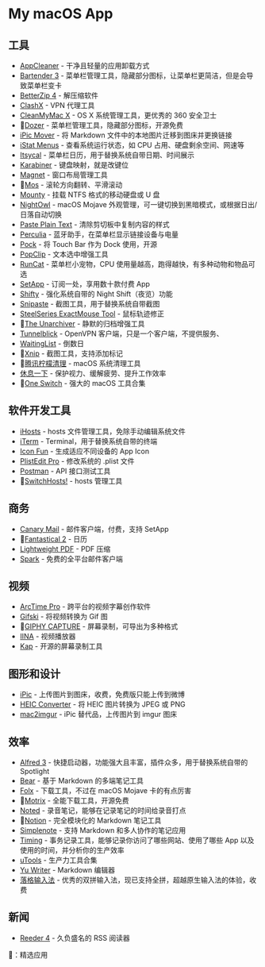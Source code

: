 # My macOS App

## 工具
- [AppCleaner](https://freemacsoft.net/appcleaner/) - 干净且轻量的应用卸载方式
- [Bartender 3](https://www.macbartender.com/) - 菜单栏管理工具，隐藏部分图标，让菜单栏更简洁，但是会导致菜单栏变卡
- [BetterZip 4](https://macitbetter.com/) - 解压缩软件
- [ClashX](https://github.com/yichengchen/clashX/releases) - VPN 代理工具
- [CleanMyMac X](https://macpaw.com/cleanmymac) - OS X 系统管理工具，更优秀的 360 安全卫士
- 🌟[Dozer](https://github.com/DozerMapper/dozer) - 菜单栏管理工具，隐藏部分图标，开源免费
- [iPic Mover](https://itunes.apple.com/cn/app/id1183822957) - 将 Markdown 文件中的本地图片迁移到图床并更换链接
- [iStat Menus](https://bjango.com/mac/istatmenus/) - 查看系统运行状态，如 CPU 占用、硬盘剩余空间、网速等
- [Itsycal](https://www.mowglii.com/itsycal/) - 菜单栏日历，用于替换系统自带日期、时间展示
- [Karabiner](https://pqrs.org/osx/karabiner/) - 键盘映射，就是改键位
- [Magnet](http://magnet.crowdcafe.com/) - 窗口布局管理工具
- 🌟[Mos](https://mos.caldis.me/) - 滚轮方向翻转、平滑滚动
- [Mounty](http://enjoygineering.com/mounty/) - 挂载 NTFS 格式的移动硬盘或 U 盘
- [NightOwl](https://nightowl.kramser.xyz/) - macOS Mojave 外观管理，可一键切换到黑暗模式，或根据日出/日落自动切换
- [Paste Plain Text](https://itunes.apple.com/cn/app/id1407015686) - 清除剪切板中复制内容的样式
- [Perculia](https://itunes.apple.com/cn/app/id1462633284) - 蓝牙助手，在菜单栏显示链接设备与电量
- [Pock](https://github.com/pigigaldi/Pock) - 将 Touch Bar 作为 Dock 使用，开源
- [PopClip](https://pilotmoon.com/popclip/) - 文本选中增强工具
- [RunCat](https://itunes.apple.com/cn/app/id1429033973) - 菜单栏小宠物，CPU 使用量越高，跑得越快，有多种动物和物品可选
- [SetApp](https://setapp.com/) - 订阅一处，享用数十款付费 App
- [Shifty](https://shifty.natethompson.io/en/) - 强化系统自带的 Night Shift（夜览）功能
- [Snipaste](https://www.snipaste.com/) - 截图工具，用于替换系统自带截图
- [SteelSeries ExactMouse Tool](https://cn.steelseries.com/engine) - 鼠标轨迹修正
- 🌟[The Unarchiver](https://theunarchiver.com/) - 静默的归档增强工具
- [Tunnelblick](https://tunnelblick.net/) - OpenVPN 客户端，只是一个客户端，不提供服务、
- [WaitingList](http://www.waitinglist.maxgribov.pro/) - 倒数日
- 🌟[Xnip](https://itunes.apple.com/cn/app/id1221250572) - 截图工具，支持添加标记
- 🌟[腾讯柠檬清理](https://mac.gj.qq.com/) - macOS 系统清理工具
- [休息一下](https://itunes.apple.com/cn/app/id1457158844) - 保护视力、缓解疲劳、提升工作效率
- 🌟[One Switch](https://fireball.studio/oneswitch/) - 强大的 macOS 工具合集

## 软件开发工具
- [iHosts](https://github.com/toolinbox/iHosts) - hosts 文件管理工具，免除手动编辑系统文件
- [iTerm](https://www.iterm2.com/) - Terminal，用于替换系统自带的终端
- [Icon Fun](https://itunes.apple.com/cn/app/id1202847196) - 生成适应不同设备的 App Icon
- [PlistEdit Pro](https://www.fatcatsoftware.com/plisteditpro/) - 修改系统的 .plist 文件
- [Postman](https://www.getpostman.com/) - API 接口测试工具
- 🌟[SwitchHosts!](https://oldj.github.io/SwitchHosts/) - hosts 管理工具

## 商务
- [Canary Mail](https://canarymail.io/) - 邮件客户端，付费，支持 SetApp
- 🌟[Fantastical 2](https://itunes.apple.com/cn/app/id975937182) - 日历
- [Lightweight PDF](https://itunes.apple.com/cn/app/id1450640351) - PDF 压缩
- [Spark](https://sparkmailapp.com/zh) - 免费的全平台邮件客户端

## 视频
- [ArcTime Pro](http://arctime.cn/) - 跨平台的视频字幕创作软件
- [Gifski](https://gif.ski/) - 将视频转换为 Gif 图
- 🌟[GIPHY CAPTURE](https://giphy.com/apps/giphycapture) - 屏幕录制，可导出为多种格式
- [IINA](https://lhc70000.github.io/iina/) - 视频播放器
- [Kap](https://getkap.co/) - 开源的屏幕录制工具

## 图形和设计
- [iPic](https://itunes.apple.com/cn/app/id1101244278) - 上传图片到图床，收费，免费版只能上传到微博
- [HEIC Converter](https://sindresorhus.com/heic-converter) - 将 HEIC 图片转换为 JPEG 或 PNG
- [mac2imgur](https://github.com/mileswd/mac2imgur) - iPic 替代品，上传图片到 imgur 图床

## 效率
- [Alfred 3](https://www.alfredapp.com/) - 快捷启动器，功能强大且丰富，插件众多，用于替换系统自带的 Spotlight
- [Bear](https://bear.app/) - 基于 Markdown 的多端笔记工具
- [Folx](https://mac.eltima.com/download-manager.html) - 下载工具，不过在 macOS Mojave 卡的有点厉害
- 🌟[Motrix](https://motrix.app/) - 全能下载工具，开源免费
- [Noted](https://itunes.apple.com/cn/app/id1446580517) - 录音笔记，能够在记录笔记的时间给录音打点
- 🌟[Notion](https://www.notion.so/) - 完全模块化的 Markdown 笔记工具
- [Simplenote](https://simplenote.com/) - 支持 Markdown 和多人协作的笔记应用
- [Timing](https://timingapp.com/) - 事务记录工具，能够记录你访问了哪些网站、使用了哪些 App 以及使用的时间，并分析你的生产效率
- [uTools](https://u.tools/) - 生产力工具合集
- [Yu Writer](https://ivarptr.github.io/yu-writer.site/) - Markdown 编辑器
- [落格输入法](https://im.logcg.com/loginputmac2) - 优秀的双拼输入法，现已支持全拼，超越原生输入法的体验，收费

## 新闻
- [Reeder 4](https://itunes.apple.com/cn/app/id1449412482) - 久负盛名的 RSS 阅读器

🌟：精选应用
